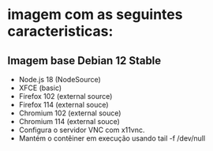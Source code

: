 # imagem com as seguintes caracteristicas:

## Imagem base Debian 12 Stable
 - Node.js 18 (NodeSource)
 - XFCE (basic)
 - Firefox 102 (external source)
 - Firefox 114 (external souce)
 - Chromium 102 (external souce)
 - Chromium 114 (external souce)
 - Configura o servidor VNC com x11vnc.
 - Mantém o contêiner em execução usando tail -f /dev/null